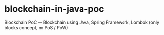# blockchain-in-java-poc
Blockchain PoC — Blockchain using Java, Spring Framework, Lombok (only blocks concept, no PoS / PoW)
